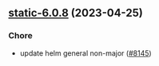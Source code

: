 

## [static-6.0.8](https://github.com/truecharts/charts/compare/static-6.0.7...static-6.0.8) (2023-04-25)

### Chore

- update helm general non-major ([#8145](https://github.com/truecharts/charts/issues/8145))
  
  